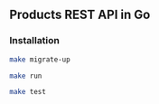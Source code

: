 ## Products REST API in Go 

### Installation

```bash
make migrate-up
```

```bash
make run
```

```bash
make test
```